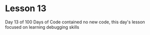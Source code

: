 # Lesson 13
Day 13 of 100 Days of Code contained no new code, this day's lesson focused on learning debugging skills